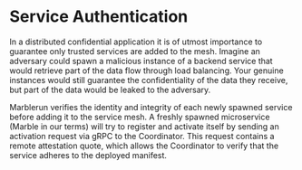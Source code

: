 # Service Authentication

In a distributed confidential application it is of utmost importance to guarantee only trusted services are added to the mesh.
Imagine an adversary could spawn a malicious instance of a backend service that would retrieve part of the data flow through load balancing. Your genuine instances would still guarantee the confidentiality of the data they receive, but part of the data would be leaked to the adversary.

Marblerun verifies the identity and integrity of each newly spawned service before adding it to the service mesh.
A freshly spawned microservice (Marble in our terms) will try to register and activate itself by sending an activation request via gRPC to the Coordinator.
This request contains a  remote attestation quote, which allows the Coordinator to verify that the service adheres to the deployed manifest.
